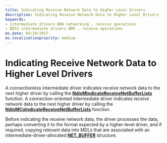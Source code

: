 ```yaml
---
title: Indicating Receive Network Data to Higher Level Drivers
description: Indicating Receive Network Data to Higher Level Drivers
keywords:
- intermediate drivers WDK networking , receive operations
- NDIS intermediate drivers WDK , receive operations
ms.date: 04/20/2017
ms.localizationpriority: medium
---
```


# Indicating Receive Network Data to Higher Level Drivers





A connectionless intermediate driver indicates receive network data to the next higher driver by calling the [**NdisMIndicateReceiveNetBufferLists**](/windows-hardware/drivers/ddi/ndis/nf-ndis-ndismindicatereceivenetbufferlists) function. A connection-oriented intermediate driver indicates receive network data to the next higher driver by calling the [**NdisMCoIndicateReceiveNetBufferLists**](/windows-hardware/drivers/ddi/ndis/nf-ndis-ndismcoindicatereceivenetbufferlists) function.

Before indicating the receive network data, the driver processes the data, perhaps converting it to the format expected by a higher-level driver, and if required, copying relevant data into MDLs that are associated with an intermediate-driver-allocated [**NET\_BUFFER**](/windows-hardware/drivers/ddi/nbl/ns-nbl-net_buffer) structure.

 

